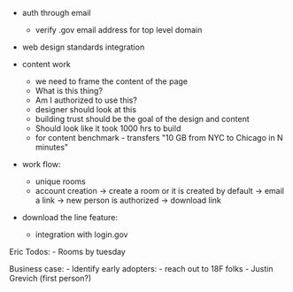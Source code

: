* auth through email 
	- verify .gov email address for top level domain

* web design standards integration

* content work
	- we need to frame the content of the page
	- What is this thing?
	- Am I authorized to use this?
	- designer should look at this
	- building trust should be the goal of the design and content
	- Should look like it took 1000 hrs to build
	- for content benchmark - transfers "10 GB from NYC to Chicago in N minutes"

* work flow:
	- unique rooms 
	- account creation -> create a room or it is created by default -> email a link -> new person is authorized -> download link

* download the line feature:
	- integration with login.gov

Eric Todos:
	- Rooms by tuesday

Business case:
	- Identify early adopters:
		- reach out to 18F folks
			- Justin Grevich (first person?)